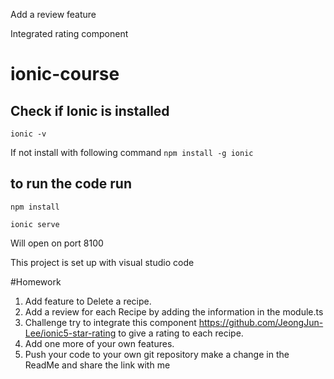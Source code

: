 Add a review feature

Integrated rating component


# ionic-course
## Check if Ionic is installed
`ionic -v`

If not install with following command `npm install -g ionic`

## to run the code run
`npm install`

`ionic serve`

Will open on port 8100

This project is set up with visual studio code

#Homework
1. Add feature to Delete a recipe.
2. Add a review for each Recipe by adding the information in the module.ts
3. Challenge try to integrate this component https://github.com/JeongJun-Lee/ionic5-star-rating to give a rating to each recipe.
4. Add one more of your own features.
5. Push your code to your own git repository make a change in the ReadMe and share the link with me


